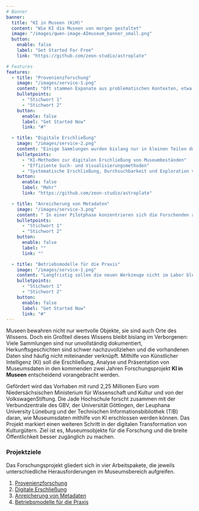 ```yaml
---
# Banner
banner:
  title: "KI in Museen (KiM)"
  content: "Wie KI die Museen von morgen gestaltet"
  image: "/images/qwen-image-AImuseum_banner_small.png"
  button:
    enable: false
    label: "Get Started For Free"
    link: "https://github.com/zeon-studio/astroplate"

# Features
features:
  - title: "Provenienzforschung"
    image: "/images/service-1.png"
    content: "Oft stammen Exponate aus problematischen Kontexten, etwa aus der NS-Zeit oder aus kolonialen Zusammenhängen. KI wird in diesem Arbeitspaket dafür eingesetzt, große Datenmengen schneller zu sichten, Muster zu erkennen und Hinweise auf solche Fälle zu liefern. Gleichzeitig bleibt die Rolle der Fachwissenschaftler_innen unverzichtbar: Sie bewerten die Ergebnisse und stellen sicher, dass die KI-Anwendungen korrekt eingesetzt werden."
    bulletpoints:
      - "Stichwort 1"
      - "Stichwort 2"
    button:
      enable: false
      label: "Get Started Now"
      link: "#"

  - title: "Digitale Erschließung"
    image: "/images/service-2.png"
    content: "Einige Sammlungen wurden bislang nur in kleinen Teilen durch intensiven manuellen Aufwand erfasst. Mit aktuellen KI-Methoden sollen Bilder und Artefakte automatisch kategorisieren und beschrieben werdeb. Kombiniert mit effizienten Such- und Visualisierungsmethoden ermöglichen diese Ansätze Fachleuten eine schnelle Überprüfung und Validierung der Vorschläge. Dies ermöglicht eine systematische Erschließung großer Bestände und verbessert die Durchsuchbarkeit und Exploration von Museumsdaten."
    bulletpoints:
      - "KI-Methoden zur digitalen Erschließung von Museumbeständen"
      - "Effiziente Such- und Visualisierungsmethoden"
      - "Systematische Erschließung, Durchsuchbarkeit und Exploration von Museumsdaten"
    button:
      enable: false
      label: "Mehr"
      link: "https://github.com/zeon-studio/astroplate"

  - title: "Anreicherung von Metadaten"
    image: "/images/service-3.png"
    content: " In einer Pilotphase konzentrieren sich die Forschenden auf antike Skulpturen. Texte aus der Archäologie und historische Grabungsberichte werden automatisch ausgewertet, sodass die Objekte zusätzliche Informationen erhalten, beispielsweise über Fundorte oder historische Bezüge. Diese Daten werden anschließend in digitale Systeme eingespeist und sind damit leichter nutzbar"
    bulletpoints:
      - "Stichwort 1"
      - "Stichwort 2"
    button:
      enable: false
      label: ""
      link: ""

  - title: "Betriebsmodelle für die Praxis"
    image: "/images/service-1.png"
    content: "Langfristig sollen die neuen Werkzeuge nicht im Labor bleiben, sondern ihren Weg in den Museumsalltag finden. Dazu braucht es tragfähige Konzepte für Technik und Organisation. Getestet wird dies unter anderem auf der KI-Plattform CoSAIR der Jade Hochschule."
    bulletpoints:
      - "Stichwort 1"
      - "Stichwort 2"
    button:
      enable: false
      label: "Get Started Now"
      link: "#"
---
```


Museen bewahren nicht nur wertvolle Objekte, sie sind auch Orte des Wissens. Doch ein Großteil dieses Wissens bleibt bislang im Verborgenen: Viele Sammlungen sind nur unvollständig dokumentiert, Herkunftsgeschichten sind schwer nachzuvollziehen und die vorhandenen Daten sind häufig nicht miteinander verknüpft. Mithilfe von Künstlicher Intelligenz (KI) soll die Erschließung, Analyse und Präsentation von Museumsdaten in den kommenden zwei Jahren Forschungsprojekt **KI in Museen** entscheidend vorangebracht werden.

Gefördert wird das Vorhaben mit rund 2,25 Millionen Euro vom Niedersächsischen Ministerium für Wissenschaft und Kultur und von der VolkswagenStiftung. Die Jade Hochschule forscht zusammen mit der Verbundzentrale des GBV, der Universität Göttingen, der Leuphana University Lüneburg und der Technischen Informationsbibliothek (TIB) daran, wie Museumsdaten mithilfe von KI erschlossen werden können. Das Projekt markiert einen weiteren Schritt in der digitalen Transformation von Kulturgütern. Ziel ist es, Museumsobjekte für die Forschung und die breite Öffentlichkeit besser zugänglich zu machen.

### Projektziele

Das Forschungsprojekt gliedert sich in vier Arbeitspakete, die jeweils unterschiedliche Herausforderungen im Museumsbereich aufgreifen. 

1. [Provenienzforschung](#Provenienzforschung)
2. [Digitale Erschließung](#Digitale-Erschließung)
3. [Anreicherung von Metadaten](#Anreicherung-von-Metadaten)
4. [Betriebsmodelle für die Praxis](#Betriebsmodelle-fuer-die-Praxis)